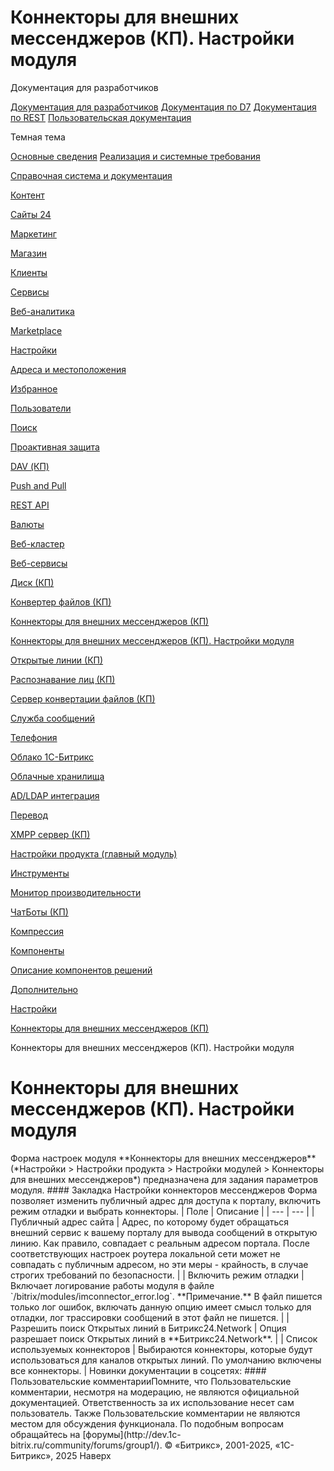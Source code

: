# Коннекторы для внешних мессенджеров (КП). Настройки модуля

Документация для разработчиков

[Документация для разработчиков](https://dev.1c-bitrix.ru/api_help/)
[Документация по D7](https://dev.1c-bitrix.ru/api_d7/)
[Документация по REST](https://dev.1c-bitrix.ru/rest_help/)
[Пользовательская документация](https://dev.1c-bitrix.ru/user_help/)

Темная тема

[Основные сведения](/user_help/index.php)
[Реализация и системные требования](/user_help/reqintro.php)

[Справочная система и документация](/user_help/help/index.php)

[Контент](/user_help/content/index.php)

[Сайты 24](/user_help/sites24/index.php)

[Маркетинг](/user_help/marketing/index.php)

[Магазин](/user_help/store/index.php)

[Клиенты](/user_help/clients/index.php)

[Сервисы](/user_help/service/index.php)

[Веб-аналитика](/user_help/statistic/index.php)

[Marketplace](/user_help/marketplace/index.php)

[Настройки](/user_help/settings/index.php)

[Адреса и местоположения](/user_help/settings/location/index.php)

[Избранное](/user_help/settings/favorites/index.php)

[Пользователи](/user_help/settings/users/index.php)

[Поиск](/user_help/settings/search/index.php)

[Проактивная защита](/user_help/settings/security/index.php)

[DAV (КП)](/user_help/settings/dav/index.php)

[Push and Pull](/user_help/settings/pull/index.php)

[REST API](/user_help/settings/rest_api/index.php)

[Валюты](/user_help/settings/currency/index.php)

[Веб-кластер](/user_help/settings/cluster/index.php)

[Веб-сервисы](/user_help/settings/webservice/index.php)

[Диск (КП)](/user_help/settings/disk/index.php)

[Конвертер файлов (КП)](/user_help/settings/transformer/index.php)

[Коннекторы для внешних мессенджеров (КП)](/user_help/settings/imconnector/index.php)

[Коннекторы для внешних мессенджеров (КП). Настройки модуля](/user_help/settings/imconnector/settings.php)

[Открытые линии (КП)](/user_help/settings/imopenlines/index.php)

[Распознавание лиц (КП)](/user_help/settings/faceid/index.php)

[Сервер конвертации файлов (КП)](/user_help/settings/transformercontroller/index.php)

[Служба сообщений](/user_help/settings/message_service/index.php)

[Телефония](/user_help/settings/voximplant/index.php)

[Облако 1С-Битрикс](/user_help/settings/bitrixcloud/index.php)

[Облачные хранилища](/user_help/settings/clouds/index.php)

[AD/LDAP интеграция](/user_help/settings/ldap/index.php)

[Перевод](/user_help/settings/translate/index.php)

[XMPP сервер (КП)](/user_help/settings/xmpp/index.php)

[Настройки продукта (главный модуль)](/user_help/settings/settings/index.php)

[Инструменты](/user_help/settings/utilities/index.php)

[Монитор производительности](/user_help/settings/perfmon/index.php)

[ЧатБоты (КП)](/user_help/settings/imbot/index.php)

[Компрессия](/user_help/settings/compression/index.php)

[Компоненты](/user_help/components/index.php)

[Описание компонентов решений](/user_help/description_decisions/index.php)

[Дополнительно](/user_help/additional/index.php)

[Настройки](/user_help/settings/index.php)

[Коннекторы для внешних мессенджеров (КП)](/user_help/settings/imconnector/index.php)

Коннекторы для внешних мессенджеров (КП). Настройки модуля

# Коннекторы для внешних мессенджеров (КП). Настройки модуля

<!--
<h4 id="topictoctitle">В этом разделе
- [Закладка "Настройки коннекторов мессенджеров"](#option)
- [Кнопки управления](#buttons)
--!>

Форма настроек модуля **Коннекторы для внешних мессенджеров** (*Настройки > Настройки продукта > Настройки модулей > Коннекторы для внешних мессенджеров*) предназначена для задания параметров модуля.

#### Закладка Настройки коннекторов мессенджеров

Форма позволяет изменить публичный адрес для доступа к порталу, включить режим отладки и выбрать коннекторы.

| Поле | Описание |
| --- | --- |
| Публичный адрес сайта | Адрес, по которому будет обращаться внешний сервис к вашему порталу для вывода сообщений в открытую линию. Как правило, совпадает с реальным адресом портала. После соответствующих настроек роутера локальной сети может не совпадать с публичным адресом, но эти меры - крайность, в случае строгих требований по безопасности. |
| Включить режим отладки | Включает логирование работы модуля в файле `/bitrix/modules/imconnector_error.log`. **Примечание.** В файл пишется только лог ошибок, включать данную опцию имеет смысл только для отладки, лог трассировки сообщений в этот файл не пишется. |
| Разрешить поиск Открытых линий в Битрикс24.Network | Опция разрешает поиск Открытых линий в **Битрикс24.Network**. |
| Список используемых коннекторов | Выбираются коннекторы, которые будут использоваться для каналов открытых линий. По умолчанию включены все коннекторы. |

<!--
<a class="link" name="buttons">

#### Кнопки управления

| Кнопка | Описание |
| --- | --- |
| Применить | Сохранение параметров модуля. |
| По умолчанию | Сброс сделанных настроек до настроек по умолчанию. |

--!>

Новинки документации в соцсетях:

#### Пользовательские комментарииПомните, что Пользовательские комментарии, несмотря на модерацию, не являются официальной документацией. Ответственность за их использование несет сам пользователь. Также Пользовательские комментарии не являются местом для обсуждения функционала. По подобным вопросам обращайтесь на [форумы](http://dev.1c-bitrix.ru/community/forums/group1/).

© «Битрикс», 2001-2025, «1С-Битрикс», 2025

Наверх